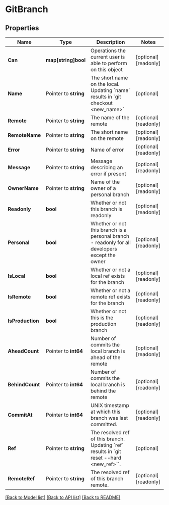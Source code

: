 # GitBranch

## Properties

Name | Type | Description | Notes
------------ | ------------- | ------------- | -------------
**Can** | **map[string]bool** | Operations the current user is able to perform on this object | [optional] [readonly] 
**Name** | Pointer to **string** | The short name on the local. Updating &#x60;name&#x60; results in &#x60;git checkout &lt;new_name&gt;&#x60; | [optional] 
**Remote** | Pointer to **string** | The name of the remote | [optional] [readonly] 
**RemoteName** | Pointer to **string** | The short name on the remote | [optional] [readonly] 
**Error** | Pointer to **string** | Name of error | [optional] [readonly] 
**Message** | Pointer to **string** | Message describing an error if present | [optional] [readonly] 
**OwnerName** | Pointer to **string** | Name of the owner of a personal branch | [optional] [readonly] 
**Readonly** | **bool** | Whether or not this branch is readonly | [optional] [readonly] 
**Personal** | **bool** | Whether or not this branch is a personal branch - readonly for all developers except the owner | [optional] [readonly] 
**IsLocal** | **bool** | Whether or not a local ref exists for the branch | [optional] [readonly] 
**IsRemote** | **bool** | Whether or not a remote ref exists for the branch | [optional] [readonly] 
**IsProduction** | **bool** | Whether or not this is the production branch | [optional] [readonly] 
**AheadCount** | Pointer to **int64** | Number of commits the local branch is ahead of the remote | [optional] [readonly] 
**BehindCount** | Pointer to **int64** | Number of commits the local branch is behind the remote | [optional] [readonly] 
**CommitAt** | Pointer to **int64** | UNIX timestamp at which this branch was last committed. | [optional] [readonly] 
**Ref** | Pointer to **string** | The resolved ref of this branch. Updating &#x60;ref&#x60; results in &#x60;git reset --hard &lt;new_ref&gt;&#x60;&#x60;. | [optional] 
**RemoteRef** | Pointer to **string** | The resolved ref of this branch remote. | [optional] [readonly] 

[[Back to Model list]](../README.md#documentation-for-models) [[Back to API list]](../README.md#documentation-for-api-endpoints) [[Back to README]](../README.md)


